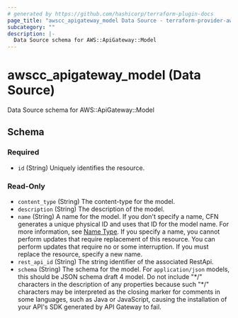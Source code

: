 ```yaml
---
# generated by https://github.com/hashicorp/terraform-plugin-docs
page_title: "awscc_apigateway_model Data Source - terraform-provider-awscc"
subcategory: ""
description: |-
  Data Source schema for AWS::ApiGateway::Model
---
```


# awscc_apigateway_model (Data Source)

Data Source schema for AWS::ApiGateway::Model



<!-- schema generated by tfplugindocs -->
## Schema

### Required

- `id` (String) Uniquely identifies the resource.

### Read-Only

- `content_type` (String) The content-type for the model.
- `description` (String) The description of the model.
- `name` (String) A name for the model. If you don't specify a name, CFN generates a unique physical ID and uses that ID for the model name. For more information, see [Name Type](https://docs.aws.amazon.com/AWSCloudFormation/latest/UserGuide/aws-properties-name.html).
  If you specify a name, you cannot perform updates that require replacement of this resource. You can perform updates that require no or some interruption. If you must replace the resource, specify a new name.
- `rest_api_id` (String) The string identifier of the associated RestApi.
- `schema` (String) The schema for the model. For ``application/json`` models, this should be JSON schema draft 4 model. Do not include "\*/" characters in the description of any properties because such "\*/" characters may be interpreted as the closing marker for comments in some languages, such as Java or JavaScript, causing the installation of your API's SDK generated by API Gateway to fail.
